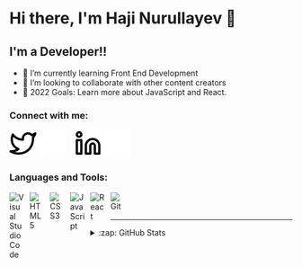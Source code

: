 # Hi there, I'm Haji Nurullayev 👋 

## I'm a Developer!!

- 🌱 I’m currently learning Front End Development
- 👯 I’m looking to collaborate with other content creators
- 🥅 2022 Goals: Learn more about JavaScript and React.

### Connect with me:

[![website](./img/twitter-light.svg)](https://twitter.com/hacinurullayeff#gh-light-mode-only)
[![website](./img/twitter-dark.svg)](https://twitter.com/hacinurullayeff#gh-dark-mode-only)
&nbsp;&nbsp;
[![website](./img/linkedin-light.svg)](https://www.linkedin.com/in/hac%C4%B1-nurullayev-218630207/#gh-light-mode-only)
[![website](./img/linkedin-dark.svg)](https://www.linkedin.com/in/hac%C4%B1-nurullayev-218630207/#gh-dark-mode-only)
&nbsp;&nbsp;

### Languages and Tools:

<img align="left" alt="Visual Studio Code" width="26px" src="https://cdn.jsdelivr.net/gh/devicons/devicon/icons/vscode/vscode-original.svg" style="padding-right:10px;" />
<img align="left" alt="HTML5" width="26px" src="https://cdn.jsdelivr.net/gh/devicons/devicon/icons/html5/html5-original.svg" style="padding-right:10px;" />
<img align="left" alt="CSS3" width="26px" src="https://cdn.jsdelivr.net/gh/devicons/devicon/icons/css3/css3-original.svg" style="padding-right:10px;" />
<img align="left" alt="JavaScript" width="26px" src="https://cdn.jsdelivr.net/gh/devicons/devicon/icons/javascript/javascript-original.svg" style="padding-right:10px;" />
<img align="left" alt="React" width="26px" src="https://cdn.jsdelivr.net/gh/devicons/devicon/icons/react/react-original.svg" style="padding-right:10px;" />
<img align="left" alt="Git" width="26px" src="https://cdn.jsdelivr.net/gh/devicons/devicon/icons/git/git-original.svg" style="padding-right:10px;" />


<br />
<br />

---

<details>
  <summary>:zap: GitHub Stats</summary>

  <img align="left" alt="codeSTACKr's GitHub Stats" src="https://github-readme-stats.vercel.app/api?username=hacinurullayeff&show_icons=true&hide_border=false&title_color=ff652f&icon_color=FFE400&bg_color=09131B&text_color=ffffff&border_color=0c1a25" />

</details>

[twitter]: https://twitter.com/hacinurullayeff
[linkedin]: https://www.linkedin.com/in/hac%C4%B1-nurullayev-218630207/
